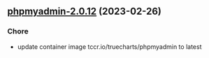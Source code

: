 

## [phpmyadmin-2.0.12](https://github.com/succelle/charts/compare/phpmyadmin-2.0.11...phpmyadmin-2.0.12) (2023-02-26)

### Chore

- update container image tccr.io/truecharts/phpmyadmin to latest
  
  